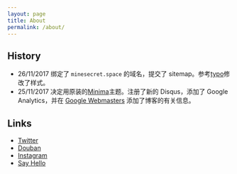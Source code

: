 ```yaml
---
layout: page
title: About
permalink: /about/
---
```


## History
* 26/11/2017 绑定了 `minesecret.space` 的域名，提交了 sitemap。参考[typo](https://github.com/sofish/typo.css)修改了样式。
* 25/11/2017 决定用原装的[Minima](https://github.com/jekyll/minima)主题。注册了新的 Disqus，添加了 Google Analytics，并在 [Google Webmasters](https://www.google.com/webmasters/#?modal_active=none) 添加了博客的有关信息。

## Links

* [Twitter](https://twitter.com/zcchan0)
* [Douban](https://www.douban.com/people/theyear/)
* [Instagram](https://instagram.com/zcccen/)
* [Say Hello](mailto://zchan0@outlook.com)
